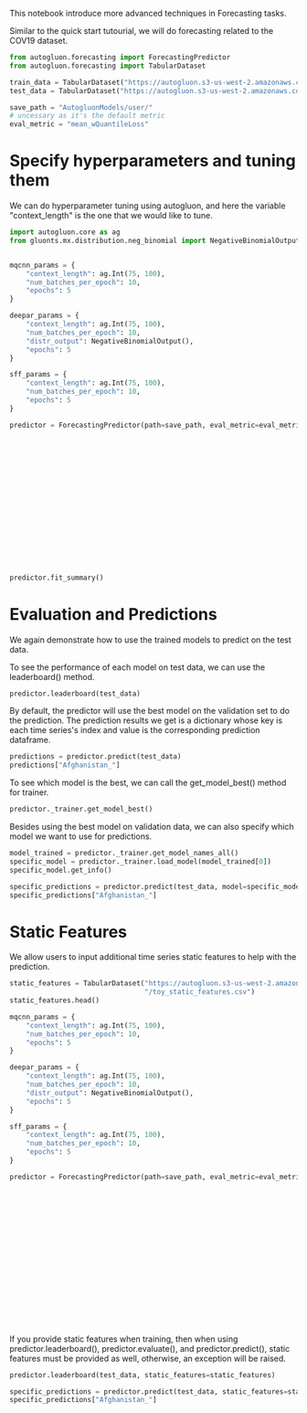 This notebook introduce more advanced techniques in Forecasting tasks.

Similar to the quick start tutourial, we will do forecasting related to the COV19 dataset.

```python
from autogluon.forecasting import ForecastingPredictor
from autogluon.forecasting import TabularDataset

train_data = TabularDataset("https://autogluon.s3-us-west-2.amazonaws.com/datasets/CovidTimeSeries/train.csv")
test_data = TabularDataset("https://autogluon.s3-us-west-2.amazonaws.com/datasets/CovidTimeSeries/test.csv")

save_path = "AutogluonModels/user/"
# uncessary as it's the default metric
eval_metric = "mean_wQuantileLoss"
```

# Specify hyperparameters and tuning them


We can do hyperparameter tuning using autogluon, and here the variable "context_length" is the one that we would like to tune.

```python
import autogluon.core as ag
from gluonts.mx.distribution.neg_binomial import NegativeBinomialOutput


mqcnn_params = {
    "context_length": ag.Int(75, 100),
    "num_batches_per_epoch": 10,
    "epochs": 5
}

deepar_params = {
    "context_length": ag.Int(75, 100),
    "num_batches_per_epoch": 10,
    "distr_output": NegativeBinomialOutput(),
    "epochs": 5
}

sff_params = {
    "context_length": ag.Int(75, 100),
    "num_batches_per_epoch": 10,
    "epochs": 5
}

predictor = ForecastingPredictor(path=save_path, eval_metric=eval_metric).fit(train_data,
                                                                              prediction_length=19,
                                                                              index_column="name",
                                                                              target_column="ConfirmedCases",
                                                                              time_column="Date",
                                                                              hyperparameter_tune_kwargs={ 
                                                                                 'scheduler': 'local',
                                                                                 'searcher': 'random',
                                                                                 "num_trials": 2
                                                                              },
                                                                              quantiles=[0.1, 0.5, 0.9],
                                                                              hyperparameters={
                                                                                  "MQCNN": mqcnn_params,
                                                                                  "DeepAR": deepar_params,
                                                                                  "SFF": sff_params,
                                                                              },
                                                                              )
```

```python
predictor.fit_summary()
```

# Evaluation and Predictions


We again demonstrate how to use the trained models to predict on the test data.

To see the performance of each model on test data, we can use the leaderboard() method.

```python
predictor.leaderboard(test_data)
```

By default, the predictor will use the best model on the validation set to do the prediction. The prediction results we get is a dictionary whose key is each time series's index and value is the corresponding prediction dataframe.

```python
predictions = predictor.predict(test_data)
predictions["Afghanistan_"]
```

To see which model is the best, we can call the get_model_best() method for trainer.

```python
predictor._trainer.get_model_best()
```

Besides using the best model on validation data, we can also specify which model we want to use for predictions.

```python
model_trained = predictor._trainer.get_model_names_all()
specific_model = predictor._trainer.load_model(model_trained[0])
specific_model.get_info()
```

```python
specific_predictions = predictor.predict(test_data, model=specific_model)
specific_predictions["Afghanistan_"]
```

# Static Features


We allow users to input additional time series static features to help with the prediction.

```python
static_features = TabularDataset("https://autogluon.s3-us-west-2.amazonaws.com/datasets/CovidTimeSeries"
                                 "/toy_static_features.csv")
static_features.head()
```

```python
mqcnn_params = {
    "context_length": ag.Int(75, 100),
    "num_batches_per_epoch": 10,
    "epochs": 5
}

deepar_params = {
    "context_length": ag.Int(75, 100),
    "num_batches_per_epoch": 10,
    "distr_output": NegativeBinomialOutput(),
    "epochs": 5
}

sff_params = {
    "context_length": ag.Int(75, 100),
    "num_batches_per_epoch": 10,
    "epochs": 5
}

predictor = ForecastingPredictor(path=save_path, eval_metric=eval_metric).fit(train_data,
                                                                              prediction_length=19,
                                                                              index_column="name",
                                                                              target_column="ConfirmedCases",
                                                                              time_column="Date",
                                                                              static_features=static_features,
                                                                              hyperparameter_tune_kwargs={                                                                         # hyperparameter_tune_kwargs={
                                                                                 'scheduler': 'local',
                                                                                 'searcher': 'random',
                                                                                 "num_trials": 2
                                                                              },
                                                                              quantiles=[0.1, 0.5, 0.9],
                                                                              hyperparameters={
                                                                                  "MQCNN": mqcnn_params,
                                                                                  "DeepAR": deepar_params,
                                                                                  "SFF": sff_params,
                                                                              },
                                                                              )
```

If you provide static features when training, then when using predictor.leaderboard(), predictor.evaluate(), and predictor.predict(), static features must be provided as well, otherwise, an exception will be raised.

```python
predictor.leaderboard(test_data, static_features=static_features)
```

```python
specific_predictions = predictor.predict(test_data, static_features=static_features)
specific_predictions["Afghanistan_"]
```
